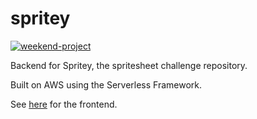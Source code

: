 # spritey

[![weekend-project](https://the-weekend-project.vercel.app/api/svg)](https://tducasse.com/posts/the-weekend-project)

Backend for Spritey, the spritesheet challenge repository.

Built on AWS using the Serverless Framework.

See [here](https://github.com/tducasse/spritey-client) for the frontend.